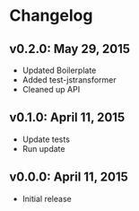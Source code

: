 # Changelog

## v0.2.0: May 29, 2015

- Updated Boilerplate
- Added test-jstransformer
- Cleaned up API

## v0.1.0: April 11, 2015

- Update tests
- Run update

## v0.0.0: April 11, 2015

- Initial release
